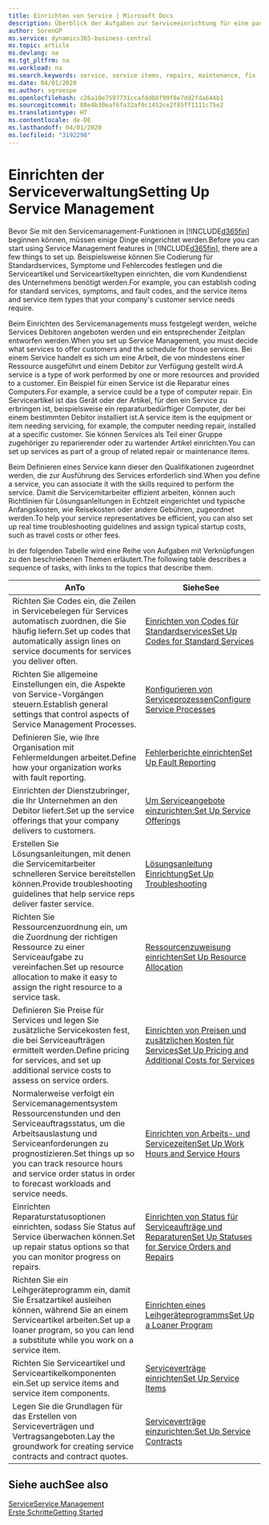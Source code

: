 ```yaml
---
title: Einrichten von Service | Microsoft Docs
description: Überblick der Aufgaben zur Serviceeinrichtung für eine passende Serviceverwaltungsmethode für Ihre Organisation.
author: SorenGP
ms.service: dynamics365-business-central
ms.topic: article
ms.devlang: na
ms.tgt_pltfrm: na
ms.workload: na
ms.search.keywords: service, service items, repairs, maintenance, fix
ms.date: 04/01/2020
ms.author: sgroespe
ms.openlocfilehash: c26a10e7597731ccafdd88f99f8e7dd2fda644b1
ms.sourcegitcommit: 88e4b30eaf6fa32af0c1452ce2f85ff1111c75e2
ms.translationtype: HT
ms.contentlocale: de-DE
ms.lasthandoff: 04/01/2020
ms.locfileid: "3192298"
---
```

# <a name="setting-up-service-management"></a><span data-ttu-id="5ca82-103">Einrichten der Serviceverwaltung</span><span class="sxs-lookup"><span data-stu-id="5ca82-103">Setting Up Service Management</span></span>
<span data-ttu-id="5ca82-104">Bevor Sie mit den Servicemanagement-Funktionen in [!INCLUDE[d365fin](includes/d365fin_md.md)] beginnen können, müssen einige Dinge eingerichtet werden.</span><span class="sxs-lookup"><span data-stu-id="5ca82-104">Before you can start using Service Management features in [!INCLUDE[d365fin](includes/d365fin_md.md)], there are a few things to set up.</span></span> <span data-ttu-id="5ca82-105">Beispielsweise können Sie Codierung für Standardservices, Symptome und Fehlercodes festlegen und die Serviceartikel und Serviceartikeltypen einrichten, die vom Kundendienst des Unternehmens benötigt werden.</span><span class="sxs-lookup"><span data-stu-id="5ca82-105">For example, you can establish coding for standard services, symptoms, and fault codes, and the service items and service item types that your company's customer service needs require.</span></span>  

<span data-ttu-id="5ca82-106">Beim Einrichten des Servicemanagements muss festgelegt werden, welche Services Debitoren angeboten werden und ein entsprechender Zeitplan entworfen werden.</span><span class="sxs-lookup"><span data-stu-id="5ca82-106">When you set up Service Management, you must decide what services to offer customers and the schedule for those services.</span></span> <span data-ttu-id="5ca82-107">Bei einem Service handelt es sich um eine Arbeit, die von mindestens einer Ressource ausgeführt und einem Debitor zur Verfügung gestellt wird.</span><span class="sxs-lookup"><span data-stu-id="5ca82-107">A service is a type of work performed by one or more resources and provided to a customer.</span></span> <span data-ttu-id="5ca82-108">Ein Beispiel für einen Service ist die Reparatur eines Computers.</span><span class="sxs-lookup"><span data-stu-id="5ca82-108">For example, a service could be a type of computer repair.</span></span> <span data-ttu-id="5ca82-109">Ein Serviceartikel ist das Gerät oder der Artikel, für den ein Service zu erbringen ist, beispielsweise ein reparaturbedürftiger Computer, der bei einem bestimmten Debitor installiert ist.</span><span class="sxs-lookup"><span data-stu-id="5ca82-109">A service item is the equipment or item needing servicing, for example, the computer needing repair, installed at a specific customer.</span></span> <span data-ttu-id="5ca82-110">Sie können Services als Teil einer Gruppe zugehöriger zu reparierender oder zu wartender Artikel einrichten.</span><span class="sxs-lookup"><span data-stu-id="5ca82-110">You can set up services as part of a group of related repair or maintenance items.</span></span>  
  
<span data-ttu-id="5ca82-111">Beim Definieren eines Service kann dieser den Qualifikationen zugeordnet werden, die zur Ausführung des Services erforderlich sind.</span><span class="sxs-lookup"><span data-stu-id="5ca82-111">When you define a service, you can associate it with the skills required to perform the service.</span></span> <span data-ttu-id="5ca82-112">Damit die Servicemitarbeiter effizient arbeiten, können auch Richtlinien für Lösungsanleitungen in Echtzeit eingerichtet und typische Anfangskosten, wie Reisekosten oder andere Gebühren, zugeordnet werden.</span><span class="sxs-lookup"><span data-stu-id="5ca82-112">To help your service representatives be efficient, you can also set up real time troubleshooting guidelines and assign typical startup costs, such as travel costs or other fees.</span></span>  

<span data-ttu-id="5ca82-113">In der folgenden Tabelle wird eine Reihe von Aufgaben mit Verknüpfungen zu den beschriebenen Themen erläutert.</span><span class="sxs-lookup"><span data-stu-id="5ca82-113">The following table describes a sequence of tasks, with links to the topics that describe them.</span></span>  
  
| <span data-ttu-id="5ca82-114">An</span><span class="sxs-lookup"><span data-stu-id="5ca82-114">To</span></span> | <span data-ttu-id="5ca82-115">Siehe</span><span class="sxs-lookup"><span data-stu-id="5ca82-115">See</span></span> |
| --- | --- |
| <span data-ttu-id="5ca82-116">Richten Sie Codes ein, die Zeilen in Servicebelegen für Services automatisch zuordnen, die Sie häufig liefern.</span><span class="sxs-lookup"><span data-stu-id="5ca82-116">Set up codes that automatically assign lines on service documents for services you deliver often.</span></span> |[<span data-ttu-id="5ca82-117">Einrichten von Codes für Standardservices</span><span class="sxs-lookup"><span data-stu-id="5ca82-117">Set Up Codes for Standard Services</span></span>](service-how-setup-service-coding.md)|
| <span data-ttu-id="5ca82-118">Richten Sie allgemeine Einstellungen ein, die Aspekte von Service-Vorgängen steuern.</span><span class="sxs-lookup"><span data-stu-id="5ca82-118">Establish general settings that control aspects of Service Management Processes.</span></span>|[<span data-ttu-id="5ca82-119">Konfigurieren von Serviceprozessen</span><span class="sxs-lookup"><span data-stu-id="5ca82-119">Configure Service Processes</span></span>](service-setup-service-processes.md)|
| <span data-ttu-id="5ca82-120">Definieren Sie, wie Ihre Organisation mit Fehlermeldungen arbeitet.</span><span class="sxs-lookup"><span data-stu-id="5ca82-120">Define how your organization works with fault reporting.</span></span> |[<span data-ttu-id="5ca82-121">Fehlerberichte einrichten</span><span class="sxs-lookup"><span data-stu-id="5ca82-121">Set Up Fault Reporting</span></span>](service-how-setup-fault-reporting.md) |
| <span data-ttu-id="5ca82-122">Einrichten der Dienstzubringer, die Ihr Unternehmen an den Debitor liefert.</span><span class="sxs-lookup"><span data-stu-id="5ca82-122">Set up the service offerings that your company delivers to customers.</span></span>|[<span data-ttu-id="5ca82-123">Um Serviceangebote einzurichten:</span><span class="sxs-lookup"><span data-stu-id="5ca82-123">Set Up Service Offerings</span></span>](service-how-setup-service-offerings.md)|
| <span data-ttu-id="5ca82-124">Erstellen Sie Lösungsanleitungen, mit denen die Servicemitarbeiter schnelleren Service bereitstellen können.</span><span class="sxs-lookup"><span data-stu-id="5ca82-124">Provide troubleshooting guidelines that help service reps deliver faster service.</span></span> |[<span data-ttu-id="5ca82-125">Lösungsanleitung Einrichtung</span><span class="sxs-lookup"><span data-stu-id="5ca82-125">Set Up Troubleshooting</span></span>](service-how-setup-troubleshooting.md) |
| <span data-ttu-id="5ca82-126">Richten Sie Ressourcenzuordnung ein, um die Zuordnung der richtigen Ressource zu einer Serviceaufgabe zu vereinfachen.</span><span class="sxs-lookup"><span data-stu-id="5ca82-126">Set up resource allocation to make it easy to assign the right resource to a service task.</span></span> |[<span data-ttu-id="5ca82-127">Ressourcenzuweisung einrichten</span><span class="sxs-lookup"><span data-stu-id="5ca82-127">Set Up Resource Allocation</span></span>](service-how-setup-resource-allocation.md) |
| <span data-ttu-id="5ca82-128">Definieren Sie Preise für Services und legen Sie zusätzliche Servicekosten fest, die bei Serviceaufträgen ermittelt werden.</span><span class="sxs-lookup"><span data-stu-id="5ca82-128">Define pricing for services, and set up additional service costs to assess on service orders.</span></span> |[<span data-ttu-id="5ca82-129">Einrichten von Preisen und zusätzlichen Kosten für Services</span><span class="sxs-lookup"><span data-stu-id="5ca82-129">Set Up Pricing and Additional Costs for Services</span></span>](service-how-setup-service-costs-pricing.md)|
| <span data-ttu-id="5ca82-130">Normalerweise verfolgt ein Servicemanagementsystem Ressourcenstunden und den Serviceauftragsstatus, um die Arbeitsauslastung und Serviceanforderungen zu prognostizieren.</span><span class="sxs-lookup"><span data-stu-id="5ca82-130">Set things up so you can track resource hours and service order status in order to forecast workloads and service needs.</span></span>|[<span data-ttu-id="5ca82-131">Einrichten von Arbeits- und Servicezeiten</span><span class="sxs-lookup"><span data-stu-id="5ca82-131">Set Up Work Hours and Service Hours</span></span>](service-how-setup-work-service-hours.md)|
| <span data-ttu-id="5ca82-132">Einrichten Reparaturstatusoptionen einrichten, sodass Sie Status auf Service überwachen können.</span><span class="sxs-lookup"><span data-stu-id="5ca82-132">Set up repair status options so that you can monitor progress on repairs.</span></span> | [<span data-ttu-id="5ca82-133">Einrichten von Status für Serviceaufträge und Reparaturen</span><span class="sxs-lookup"><span data-stu-id="5ca82-133">Set Up Statuses for Service Orders and Repairs</span></span>](service-order-repair-status.md)|
| <span data-ttu-id="5ca82-134">Richten Sie ein Leihgeräteprogramm ein, damit Sie Ersatzartikel ausleihen können, während Sie an einem Serviceartikel arbeiten.</span><span class="sxs-lookup"><span data-stu-id="5ca82-134">Set up a loaner program, so you can lend a substitute while you work on a service item.</span></span> |[<span data-ttu-id="5ca82-135">Einrichten eines Leihgeräteprogramms</span><span class="sxs-lookup"><span data-stu-id="5ca82-135">Set Up a Loaner Program</span></span>](service-how-setup-loaner-program.md) |
| <span data-ttu-id="5ca82-136">Richten Sie Serviceartikel und Serviceartikelkomponenten ein.</span><span class="sxs-lookup"><span data-stu-id="5ca82-136">Set up service items and service item components.</span></span> |[<span data-ttu-id="5ca82-137">Serviceverträge einrichten</span><span class="sxs-lookup"><span data-stu-id="5ca82-137">Set Up Service Items</span></span>](service-how-setup-service-items.md) |
| <span data-ttu-id="5ca82-138">Legen Sie die Grundlagen für das Erstellen von Serviceverträgen und Vertragsangeboten.</span><span class="sxs-lookup"><span data-stu-id="5ca82-138">Lay the groundwork for creating service contracts and contract quotes.</span></span> |[<span data-ttu-id="5ca82-139">Serviceverträge einzurichten:</span><span class="sxs-lookup"><span data-stu-id="5ca82-139">Set Up Service Contracts</span></span>](service-how-setup-service-contracts.md) |

## <a name="see-also"></a><span data-ttu-id="5ca82-140">Siehe auch</span><span class="sxs-lookup"><span data-stu-id="5ca82-140">See also</span></span>
[<span data-ttu-id="5ca82-141">Service</span><span class="sxs-lookup"><span data-stu-id="5ca82-141">Service Management</span></span>](service-service.md)  
[<span data-ttu-id="5ca82-142">Erste Schritte</span><span class="sxs-lookup"><span data-stu-id="5ca82-142">Getting Started</span></span>](product-get-started.md)  
